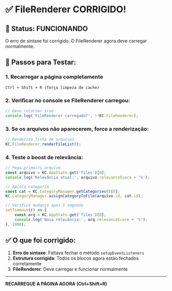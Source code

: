 # ✅ FileRenderer CORRIGIDO!

## 🎯 Status: FUNCIONANDO

O erro de sintaxe foi corrigido. O FileRenderer agora deve carregar normalmente.

## 🔧 Passos para Testar:

### 1. Recarregar a página completamente
```
Ctrl + Shift + R (força limpeza de cache)
```

### 2. Verificar no console se FileRenderer carregou:
```javascript
// Deve retornar true
console.log('FileRenderer carregado?', !!KC.FileRenderer);
```

### 3. Se os arquivos não aparecerem, force a renderização:
```javascript
// Renderiza lista de arquivos
KC.FileRenderer.renderFileList();
```

### 4. Teste o boost de relevância:
```javascript
// Pega primeiro arquivo
const arquivo = KC.AppState.get('files')[0];
console.log('Relevância atual:', arquivo.relevanceScore + '%');

// Aplica categoria
const cat = KC.CategoryManager.getCategories()[0];
KC.CategoryManager.assignCategoryToFile(arquivo.id, cat.id);

// Verifica mudança após 1 segundo
setTimeout(() => {
    const arq = KC.AppState.get('files')[0];
    console.log('Nova relevância:', arq.relevanceScore + '%');
}, 1000);
```

## ✅ O que foi corrigido:

1. **Erro de sintaxe**: Faltava fechar o método `setupEventListeners`
2. **Estrutura corrigida**: Todos os blocos agora estão fechados corretamente
3. **FileRenderer**: Deve carregar e funcionar normalmente

---

**RECARREGUE A PÁGINA AGORA (Ctrl+Shift+R)**